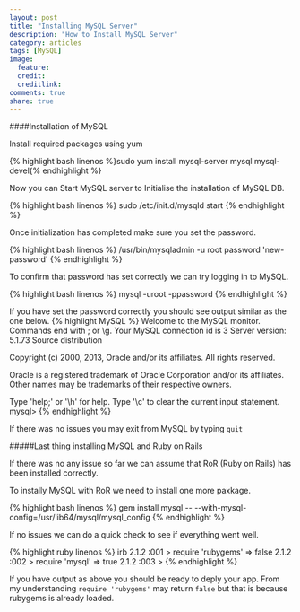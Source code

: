 ```yaml
---
layout: post
title: "Installing MySQL Server"
description: "How to Install MySQL Server"
category: articles
tags: [MySQL]
image:
  feature:
  credit:
  creditlink:
comments: true
share: true
---
```


####Installation of MySQL

Install required packages using yum

{% highlight bash linenos %}sudo yum install mysql-server mysql mysql-devel{% endhighlight %}

Now you can Start MySQL server to Initialise the installation of MySQL DB.

{% highlight bash linenos %} sudo /etc/init.d/mysqld start {% endhighlight %}

Once initialization has completed make sure you set the password.

{% highlight bash linenos %}
  /usr/bin/mysqladmin -u root password 'new-password'
{% endhighlight %}

To confirm that password has set correctly we can try logging in to MySQL.

{% highlight bash linenos %}
  mysql -uroot -ppassword
{% endhighlight %}

If you have set the password correctly you should see output similar as the one below.
{% highlight MySQL %}
Welcome to the MySQL monitor.  Commands end with ; or \g.
Your MySQL connection id is 3
Server version: 5.1.73 Source distribution

Copyright (c) 2000, 2013, Oracle and/or its affiliates. All rights reserved.

Oracle is a registered trademark of Oracle Corporation and/or its
affiliates. Other names may be trademarks of their respective
owners.

Type 'help;' or '\h' for help. Type '\c' to clear the current input statement.
mysql>
{% endhighlight %}

If there was no issues you may exit from MySQL by typing ```quit```

#####Last thing installing MySQL and Ruby on Rails

If there was no any issue so far we can assume that RoR (Ruby on Rails) has been installed correctly.

To instally MySQL with RoR we need to install one more paxkage.

{% highlight bash linenos %}
  gem install mysql -- --with-mysql-config=/usr/lib64/mysql/mysql_config
{% endhighlight %}

If no issues we can do a quick check to see if everything went well.

{% highlight ruby linenos %}
irb
2.1.2 :001 > require 'rubygems'
 => false
2.1.2 :002 > require 'mysql'
 => true
2.1.2 :003 >
{% endhighlight %}

If you have output as above you should be ready to deply your app.
From my understanding ```require 'rubygems'```  may return ```false``` but that is because rubygems is already loaded.
